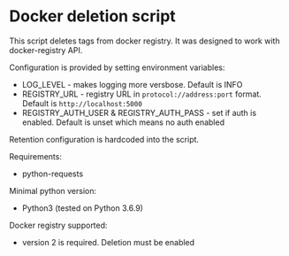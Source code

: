 # Docker deletion script

This script deletes tags from docker registry. It was designed to work with docker-registry API.

Configuration is provided by setting environment variables:
- LOG_LEVEL - makes logging more versbose. Default is INFO
- REGISTRY_URL - registry URL in `protocol://address:port` format. Default is `http://localhost:5000`
- REGISTRY_AUTH_USER & REGISTRY_AUTH_PASS - set if auth is enabled. Default is unset which means no auth enabled

Retention configuration is hardcoded into the script.

Requirements:
- python-requests

Minimal python version:
- Python3 (tested on Python 3.6.9)

Docker registry supported:
- version 2 is required. Deletion must be enabled
